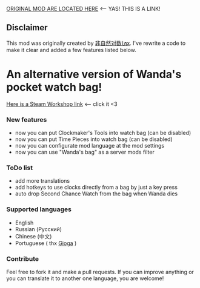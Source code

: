 [ORIGINAL MOD ARE LOCATED HERE](https://steamcommunity.com/sharedfiles/filedetails/?id=2600253880) <-- YAS! THIS IS A LINK!

## Disclaimer

This mod was originally created by [非自然对数㏑x](https://steamcommunity.com/profiles/76561198430346404). I've rewrite a code to make it clear and added a few features listed below.

# An alternative version of Wanda's pocket watch bag!
[Here is a Steam Workshop link](https://steamcommunity.com/sharedfiles/filedetails/?id=2614109454) <-- click it <3

### New features

- now you can put Clockmaker's Tools into watch bag (can be disabled)
- now you can put Time Pieces into watch bag (can be disabled)
- now you can configurate mod language at the mod settings
- now you can use "Wanda's bag" as a server mods filter

### ToDo list

- add more translations
- add hotkeys to use clocks directly from a bag by just a key press
- auto drop Second Chance Watch from the bag when Wanda dies

### Supported languages

- English
- Russian (Русский)
- Chinese (中文)
- Portuguese ( thx [Gioga](https://steamcommunity.com/profiles/76561198240723100) )

### Contribute
Feel free to fork it and make a pull requests. If you can improve anything or you can translate it to another one language, you are welcome!